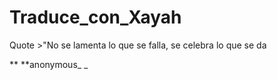 # Traduce_con_Xayah

Quote >"No se lamenta lo que se falla, se celebra lo que se da

** **anonymous_ _
